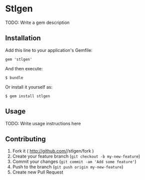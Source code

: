 # Stlgen

TODO: Write a gem description

## Installation

Add this line to your application's Gemfile:

    gem 'stlgen'

And then execute:

    $ bundle

Or install it yourself as:

    $ gem install stlgen

## Usage

TODO: Write usage instructions here

## Contributing

1. Fork it ( http://github.com/<my-github-username>/stlgen/fork )
2. Create your feature branch (`git checkout -b my-new-feature`)
3. Commit your changes (`git commit -am 'Add some feature'`)
4. Push to the branch (`git push origin my-new-feature`)
5. Create new Pull Request

